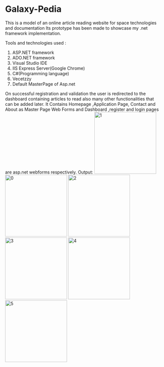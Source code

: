 

# Galaxy-Pedia
This is a model of an online article reading website for space technologies and documentation Its prototype has been made to showcase my .net framework implementation.

Tools and technologies used : 
1.	 ASP.NET framework
2.	 ADO.NET framework
3.	 Visual Studio IDE
4.	 IIS Express Server(Google Chrome)
5.	 C#(Programming language)
6.	Vecetzzy
7.	Default MasterPage of Asp.net


On successful registration and validation the user is redirected to the dashboard containing articles to read also many other functionalities that can be added later.
It Contains Homepage ,Application Page, Contact and About as Master Page Web Forms and Dashboard ,register and login pages are asp.net webforms respectively. 
Output:
<img width="200" alt="1" src="https://github.com/Tejas1000/Galaxy-Pedia/assets/88779332/42bffb34-e894-4c8b-8c47-abf086c2e67d">
<img width="200" alt="0" src="https://github.com/Tejas1000/Galaxy-Pedia/assets/88779332/3c1192a3-a68f-4b6d-9d9a-90e510b3b993">
<img width="200" alt="2" src="https://github.com/Tejas1000/Galaxy-Pedia/assets/88779332/6fc4dd23-058b-45be-84df-c25ec1453671">
<img width="200" alt="3" src="https://github.com/Tejas1000/Galaxy-Pedia/assets/88779332/a25e9ec2-2c93-4766-bfa7-c697080a7df1">
<img width="200" alt="4" src="https://github.com/Tejas1000/Galaxy-Pedia/assets/88779332/85e20eca-d8d9-4b83-bf5d-2a68c9e5743c">
<img width="200" alt="5" src="https://github.com/Tejas1000/Galaxy-Pedia/assets/88779332/906a7a54-1092-44a0-802e-3687599994c8">


